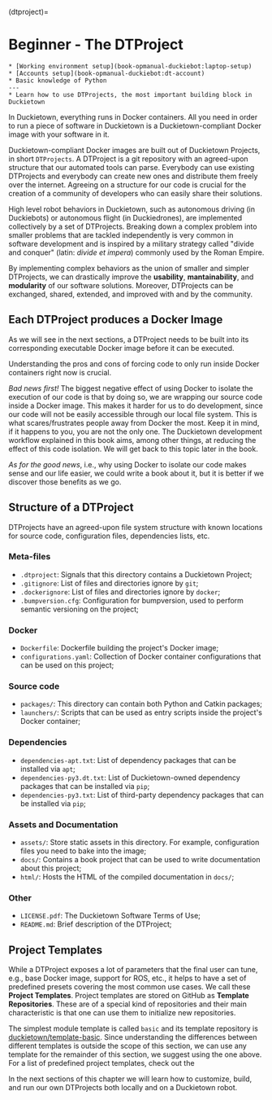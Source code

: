 (dtproject)=
# Beginner - The **DTProject**

```{needget}
* [Working environment setup](book-opmanual-duckiebot:laptop-setup)
* [Accounts setup](book-opmanual-duckiebot:dt-account)
* Basic knowledge of Python
---
* Learn how to use DTProjects, the most important building block in Duckietown
```

In Duckietown, everything runs in Docker containers.
All you need in order to run a piece of software in Duckietown is a Duckietown-compliant Docker image
with your software in it.

Duckietown-compliant Docker images are built out of Duckietown Projects, in short `DTProjects`.
A DTProject is a git repository with an agreed-upon structure that our automated tools can parse.
Everybody can use existing DTProjects and everybody can create new ones and distribute them freely 
over the internet. Agreeing on a structure for our code is crucial for the creation of a community 
of developers who can easily share their solutions.

High level robot behaviors in Duckietown, such as autonomous driving (in Duckiebots) or autonomous 
flight (in Duckiedrones), are implemented collectively by a set of DTProjects.
Breaking down a complex problem into smaller problems that are tackled independently is very common 
in software development and is inspired by a military strategy called "divide and conquer" 
(latin: _divide et impera_) commonly used by the Roman Empire.

By implementing complex behaviors as the union of smaller and simpler DTProjects, we can drastically 
improve the **usability**, **mantainability**, and **modularity** of our software solutions.
Moreover, DTProjects can be exchanged, shared, extended, and improved with and by the community.


## Each DTProject produces a Docker Image

As we will see in the next sections, a DTProject needs to be built into its corresponding 
executable Docker image before it can be executed.

Understanding the pros and cons of forcing code to only run inside Docker containers right 
now is crucial.

_Bad news first!_ The biggest negative effect of using Docker to isolate the execution of our code
is that by doing so, we are wrapping our source code inside a Docker image. This
makes it harder for us to do development, since our code will not be easily accessible
through our local file system. This is what scares/frustrates people away from Docker
the most. Keep it in mind, if it happens to you, you are not the only one.
The Duckietown development workflow explained in this book aims, among other things,
at reducing the effect of this code isolation. We will get back to this topic later
in the book.

_As for the good news_, i.e., why using Docker to isolate our code makes sense and our
life easier, we could write a book about it, but it is better if we discover those benefits as we
go.


## Structure of a DTProject

DTProjects have an agreed-upon file system structure with known locations for source code, 
configuration files, dependencies lists, etc. 

### Meta-files

* `.dtproject`: Signals that this directory contains a Duckietown Project;
* `.gitignore`: List of files and directories ignore by `git`;
* `.dockerignore`: List of files and directories ignore by `docker`;
* `.bumpversion.cfg`: Configuration for bumpversion, used to perform semantic versioning on the project;

### Docker

* `Dockerfile`: Dockerfile building the project's Docker image;
* `configurations.yaml`: Collection of Docker container configurations that can be used on this project;


### Source code

* `packages/`: This directory can contain both Python and Catkin packages;
* `launchers/`: Scripts that can be used as entry scripts inside the project's Docker container; 


### Dependencies

* `dependencies-apt.txt`: List of dependency packages that can be installed via `apt`;
* `dependencies-py3.dt.txt`: List of Duckietown-owned dependency packages that can be installed via `pip`;
* `dependencies-py3.txt`: List of third-party dependency packages that can be installed via `pip`;


### Assets and Documentation

* `assets/`: Store static assets in this directory. For example, configuration files you need to bake into the image;
* `docs/`: Contains a book project that can be used to write documentation about this project;
* `html/`: Hosts the HTML of the compiled documentation in `docs/`;


### Other

* `LICENSE.pdf`: The Duckietown Software Terms of Use;
* `README.md`: Brief description of the DTProject;


## Project Templates

While a DTProject exposes a lot of parameters that the final user can tune, e.g., base Docker image,
support for ROS, etc., it helps to have a set of predefined presets covering the most common use cases.
We call these **Project Templates**. Project templates are stored on GitHub as **Template Repositories**. 
These are of a special kind of repositories and their main characteristic is that one can use them to 
initialize new repositories.

The simplest module template is called `basic` and its template
repository is [duckietown/template-basic](https://github.com/duckietown/template-basic).
Since understanding the differences between different templates is outside the scope of
this section, we can use any template for the remainder of this section, we suggest
using the one above.
For a list of predefined project templates, check out the [](project-templates)

In the next sections of this chapter we will learn how to customize, build, and run our own DTProjects
both locally and on a Duckietown robot.

